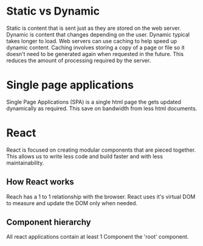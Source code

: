 # Static vs Dynamic

Static is content that is sent just as they are stored on the web server.
Dynamic is content that changes depending on the user. Dynamic typical takes longer to load.
Web servers can use caching to help speed up dynamic content.
Caching involves storing a copy of a page or file so it doesn't need to be generated again when requested in the future. This reduces the amount of processing required by the server.

# Single page applications

Single Page Applications (SPA) is a single html page the gets updated dynamically as required. This save on bandwidth from less html documents.

# React

React is focused on creating modular components that are pieced together.
This allows us to write less code and build faster and with less maintainability.

## How React works

Reach has a 1 to 1 relationship with the browser.
React uses it's virtual DOM to measure and update the DOM only when needed.

## Component hierarchy

All react applications contain at least 1 Component the 'root' component.
